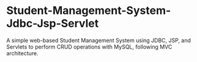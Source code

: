 # Student-Management-System-Jdbc-Jsp-Servlet
A simple web-based Student Management System using JDBC, JSP, and Servlets to perform CRUD operations with MySQL, following MVC architecture.

